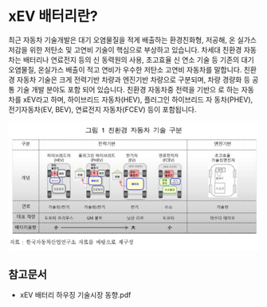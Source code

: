# xEV 배터리란?

최근 자동차 기술개발은 대기 오염물질을 적게 배출하는 환경친화형, 저공해, 온
실가스 저감을 위한 저탄소 및 고연비 기술이 핵심으로 부상하고 있습니다.
차세대 친환경 자동차는 배터리나 연료전지 등의 신 동력원의 사용, 초고효율 신
연소 기술 등 기존의 대기 오염물질, 온실가스 배출이 적고 연비가 우수한 저탄소
고연비 자동차를 말합니다.
친환경 자동차 기술은 크게 전력기반 차량과 엔진기반 차량으로 구분되며, 차량
경량화 등 공통 기술 개발 분야도 포함 되어 있습니다. 친환경 자동차중 전력을 기반으
로 하는 자동차를 xEV라고 하며, 하이브리드 자동차(HEV), 플러그인 하이브리드 자
동차(PHEV), 전기자동차(EV, BEV), 연료전지 자동차(FCEV) 등이 포함됩니다.

![](./images/xEV배터리_Q1_1_1.PNG)
## 참고문서
- xEV 배터리 하우징 기술시장 동향.pdf